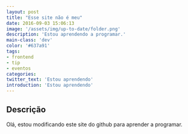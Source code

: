 ```yaml
---
layout: post
title: "Esse site não é meu"
date: 2016-09-03 15:06:13
image: '/assets/img/up-to-date/folder.png'
description: 'Estou aprendendo a programar.'
main-class: 'dev'
color: '#637a91'
tags:
- frontend
- tip
- eventos
categories:
twitter_text: 'Estou aprendendo'
introduction: 'Estou aprendendo'
---
```


## Descrição

Olá, estou modificando este site do github para aprender a programar.
